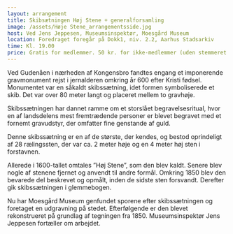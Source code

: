 ```yaml
---
layout: arrangement
title: Skibsætningen Høj Stene + generalforsamling
image: /assets/Høje Stene_arrangementsside.jpg
host: Ved Jens Jeppesen, Museumsinspektør, Moesgård Museum
location: Foredraget foregår på Dokk1, niv. 2.2, Aarhus Stadsarkiv
time: Kl. 19.00
price: Gratis for medlemmer. 50 kr. for ikke-medlemmer (uden stemmeret ved generalforsamling)
---
```


Ved Gudenåen i nærheden af Kongensbro fandtes engang et imponerende gravmonument rejst i jernalderen omkring år 600 efter Kristi fødsel. Monumentet var en såkaldt skibssætning, idet formen symboliserede et skib. Det var over 80 meter langt og placeret mellem to gravhøje.

Skibssætningen har dannet ramme om et storslået begravelsesritual, hvor en af landsdelens mest fremtrædende personer er blevet begravet med et fornemt gravudstyr, der omfatter fine genstande af guld.

Denne skibssætning er en af de største, der kendes, og bestod oprindeligt af 28 rælingssten, der var ca. 2 meter høje og en 4 meter høj sten i forstavnen.

Allerede i 1600-tallet omtales ”Høj Stene”, som den blev kaldt. Senere blev nogle af stenene fjernet og anvendt til andre formål. Omkring 1850 blev den bevarede del beskrevet og opmålt, inden de sidste sten forsvandt. Derefter gik skibssætningen i glemmebogen.

Nu har Moesgård Museum genfundet sporene efter skibssætningen og foretaget en udgravning på stedet. Efterfølgende er den blevet rekonstrueret på grundlag af tegningen fra 1850. Museumsinspektør Jens Jeppesen fortæller om arbejdet.

